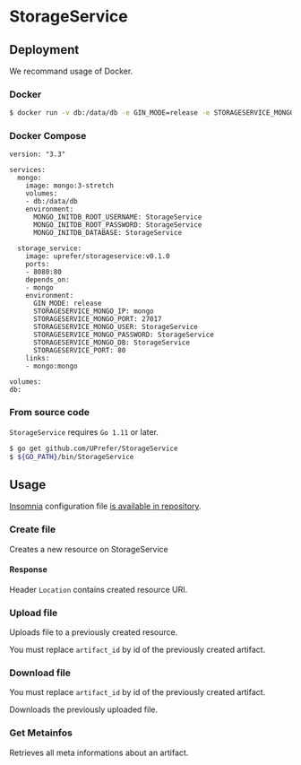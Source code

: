 # StorageService

## Deployment

We recommand usage of Docker.

### Docker

```bash
$ docker run -v db:/data/db -e GIN_MODE=release -e STORAGESERVICE_MONGO_IP=mongo -e STORAGESERVICE_MONGO_PORT=27017 -e STORAGESERVICE_MONGO_USER=StorageService -e STORAGESERVICE_MONGO_PASSWORD=StorageService -e STORAGESERVICE_MONGO_DB=StorageService -e STORAGESERVICE_PORT=80 uprefer/storageservice:v0.1.0
```

### Docker Compose

```docker-compose
version: "3.3"

services:
  mongo:
    image: mongo:3-stretch
    volumes:
    - db:/data/db
    environment:
      MONGO_INITDB_ROOT_USERNAME: StorageService
      MONGO_INITDB_ROOT_PASSWORD: StorageService
      MONGO_INITDB_DATABASE: StorageService

  storage_service:
    image: uprefer/storageservice:v0.1.0
    ports:
    - 8080:80
    depends_on:
    - mongo
    environment:
      GIN_MODE: release
      STORAGESERVICE_MONGO_IP: mongo
      STORAGESERVICE_MONGO_PORT: 27017
      STORAGESERVICE_MONGO_USER: StorageService
      STORAGESERVICE_MONGO_PASSWORD: StorageService
      STORAGESERVICE_MONGO_DB: StorageService
      STORAGESERVICE_PORT: 80
    links:
    - mongo:mongo

volumes:
db:
```

### From source code
`StorageService` requires `Go 1.11` or later.

```bash
$ go get github.com/UPrefer/StorageService
$ ${GO_PATH}/bin/StorageService
```

## Usage

[Insomnia](https://insomnia.rest/) configuration file [is available in repository](insomnia_conf.json).

### Create file

Creates a new resource on StorageService

#### Response

Header `Location` contains created resource URI.

### Upload file

Uploads file to a previously created resource.

You must replace `artifact_id` by id of the previously created artifact.

### Download file

You must replace `artifact_id` by id of the previously created artifact.

Downloads the previously uploaded file.

### Get Metainfos

Retrieves all meta informations about an artifact.
